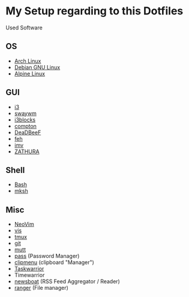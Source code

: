 # My Setup regarding to this Dotfiles


Used Software

## OS

* [Arch Linux](https://www.archlinux.org)
* [Debian GNU Linux](https://debian.org)
* [Alpine Linux](https://alpinelinux.org)

## GUI

*   [i3](https://i3wm.org/ "i3 Windowmanager")
*   [swaywm](https://swaywm.org/ "i3 like Wayland compositor")
*   [i3blocks](http://vivien.github.io/i3blocks/)
*   [compton](https://github.com/chjj/compton "Compton is a compositor for X")
*   [DeaDBeeF](http://deadbeef.sourceforge.net/ "Music Player")
*   [feh](https://feh.finalrewind.org/ "feh is an X11 image viewer aimed mostly at console users")
*   [imv](https://github.com/exec64/imv "mv - X11/Wayland Image Viewer")
*   [ZATHURA](https://pwmt.org/projects/zathura/ "zathura is a highly customizable and functional document viewer.")

## Shell

*   [Bash](http://tiswww.case.edu/php/chet/bash/bashtop.html)
*   [mksh](http://www.mirbsd.org/mksh.htm)

## Misc

*   [NeoVim](https://neovim.io/)
*   [vis](https://github.com/martanne/vis)
*   [tmux](https://tmux.github.io/)
*   [git](http://www.git-scm.com)
*   [mutt](http://www.mutt.org/)
*   [pass](https://www.passwordstore.org/) (Password Manager)
*   [clipmenu](https://github.com/cdown/clipmenu) (clipboard "Manager")
*   [Taskwarrior](https://taskwarrior.org/)
*   Timewarrior
*   [newsboat](https://newsboat.org/) (RSS Feed Aggregator / Reader)
*   [ranger](https://ranger.github.io/) (File manager)

